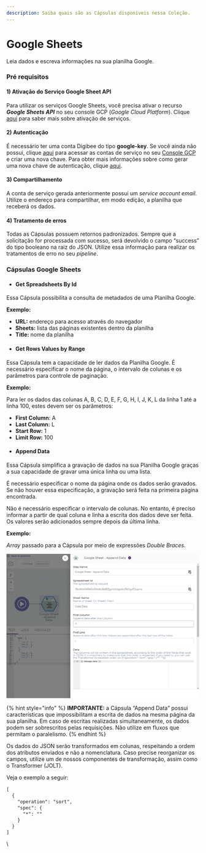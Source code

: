```yaml
---
description: Saiba quais são as Cápsulas disponíveis nessa Coleção.
---
```


# Google Sheets

Leia dados e escreva informações na sua planilha Google.

### Pré requisitos <a href="#h_2a61515a36" id="h_2a61515a36"></a>

#### 1) Ativação do Serviço Google Sheet API <a href="#h_a711816954" id="h_a711816954"></a>

Para utilizar os serviços Google Sheets, você precisa ativar o recurso _**Google Sheets API**_ no seu console GCP (_Google Cloud Platform_). Clique [aqui](https://cloud.google.com/service-usage/docs/enable-disable) para saber mais sobre ativação de serviços.

#### 2) Autenticação <a href="#h_3ac164272d" id="h_3ac164272d"></a>

É necessário ter uma conta Digibee do tipo **google-key**. Se você ainda não possui, clique [aqui](https://console.cloud.google.com/iam-admin/serviceaccounts?hl=pt-br) para acessar as contas de serviço no seu [Console GCP](https://console.cloud.google.com/iam-admin/serviceaccounts?hl=pt-br) e criar uma nova chave. Para obter mais informações sobre como gerar uma nova chave de autenticação, clique [aqui](https://cloud.google.com/iam/docs/creating-managing-service-account-keys?hl=pt-br#iam-service-account-keys-list-console).

#### 3) Compartilhamento <a href="#h_75f8b6b3cc" id="h_75f8b6b3cc"></a>

A conta de serviço gerada anteriormente possui um _service account email_. Utilize o endereço para compartilhar, em modo edição, a planilha que receberá os dados.

#### 4) Tratamento de erros <a href="#h_66215462e8" id="h_66215462e8"></a>

Todas as Cápsulas possuem retornos padronizados. Sempre que a solicitação for processada com sucesso, será devolvido o campo “success” do tipo booleano na raiz do JSON. Utilize essa informação para realizar os tratamentos de erro no seu _pipeline_.

### Cápsulas Google Sheets <a href="#h_6d29387461" id="h_6d29387461"></a>

* #### Get Spreadsheets By Id <a href="#h_c3f95ada97" id="h_c3f95ada97"></a>

Essa Cápsula possibilita a consulta de metadados de uma Planilha Google.

**Exemplo:**

* **URL:** endereço para acesso através do navegador
* **Sheets:** lista das páginas existentes dentro da planilha
* **Title:** nome da planilha
* #### Get Rows Values by Range <a href="#h_eedd5427c7" id="h_eedd5427c7"></a>

Essa Cápsula tem a capacidade de ler dados da Planilha Google. É necessário especificar o nome da página, o intervalo de colunas e os parâmetros para controle de paginação.

**Exemplo:**

Para ler os dados das colunas A, B, C, D, E, F, G, H, I, J, K, L da linha 1 até a linha 100, estes devem ser os parâmetros:

* **First Column**: A
* **Last Column:** L
* **Start Row:** 1
* **Limit Row:** 100
* #### Append Data <a href="#h_4c8d1e9c75" id="h_4c8d1e9c75"></a>

Essa Cápsula simplifica a gravação de dados na sua Planilha Google graças a sua capacidade de gravar uma única linha ou uma lista.

É necessário especificar o nome da página onde os dados serão gravados. Se não houver essa especificação, a gravação será feita na primeira página encontrada.

Não é necessário especificar o intervalo de colunas. No entanto, é preciso informar a partir de qual coluna e linha a escrita dos dados deve ser feita. Os valores serão adicionados sempre depois da última linha.

**Exemplo:**

_Array_ passado para a Cápsula por meio de expressões _Double Braces_.

![](<../../../.gitbook/assets/01 (16).png>)

{% hint style="info" %}
**IMPORTANTE:** a Cápsula “Append Data” possui características que impossibilitam a escrita de dados na mesma página da sua planilha. Em caso de escritas realizadas simultaneamente, os dados podem ser sobrescritos pelas requisições. Não utilize em fluxos que permitam o paralelismo.
{% endhint %}

Os dados do JSON serão transformados em colunas, respeitando a ordem dos atributos enviados e não a nomenclatura. Caso precise reorganizar os campos, utilize um de nossos componentes de transformação, assim como o Transformer (JOLT).

Veja o exemplo a seguir:

```
[
  {
    "operation": "sort",
    "spec": {
      "*": ""
    }
  }
] 
```

\
